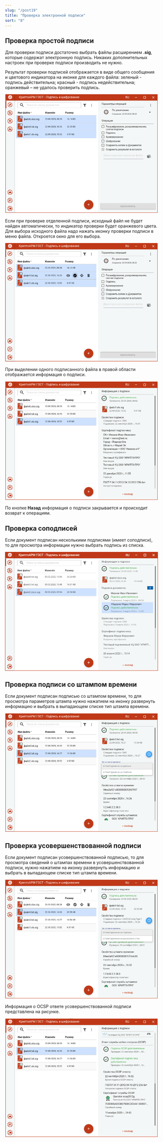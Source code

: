 ```yaml
---
slug: "/post19"
title: "Проверка электронной подписи"
sort: "8"
---
```


## Проверка простой подписи

Для проверки подписи достаточно выбрать файлы расширением **.sig**, которые содержат электронную подпись. Никаких дополнительных настроек при проверке подписи производить не нужно.

Результат проверки подписей отображается в виде общего сообщения и цветового индикатора на иконке для каждого файла: зеленый - подпись действительна;  красный - подпись недействительна; оранжевый – не удалось проверить подпись.

![add-signed-files.png](./images/add-signed-files.png "Результат проверки подписи файлов")

Если при проверке отделенной подписи, исходный файл не будет найден автоматически, то индикатор проверки будет оранжевого цвета. Для выбора исходного файла надо нажать иконку проверки подписи в меню файла. Откроется окно для его выбора.

![verify-icon.png](./images/verify-icon.png "Иконка вызова проверки подписи файла")

При выделении одного подписанного файла в правой области отображается информация о подписи.

![signed-info.png](./images/signed-info.png "Отображение информации о подписи")

По кнопке **Назад** информация о подписи закрывается и происходит возврат к операциям.

## Проверка соподписей

Если документ подписан несколькими подписями (имеет соподписи), то для просмотра информации нужно выбрать подпись из списка.

![select-signers.png](./images/select-signers.png "Выбор подписи для просмотра информации")

## Проверка подписи со штампом времени

Если документ подписан подписью со штампом времени, то для просмотра параметров штампа нужно нажатием на иконку развернуть информацию и выбрать в выпадающем списке тип штампа времени.

![tsp-info.png](./images/tsp-info.png "Отображение информации о подписи со штампом времени")

## Проверка усовершенствованной подписи

Если документ подписан усовершенствованной подписью, то для просмотра сведений о штампах времени в усовершенствованной подписи, нужно нажатием на иконку развернуть информацию и выбрать в выпадающем списке тип штампа времени.

![ocsp-tsp-info.png](./images/ocsp-tsp-info.png "Отображение информации о штампах времени усовершенствованной подписи")

Информация о OCSP ответе усовершенствованной подписи представлена на рисунке.

![ocsp-info.png](./images/ocsp-info.png "Отображение информации о OCSP ответе усовершенствованной подписи")
